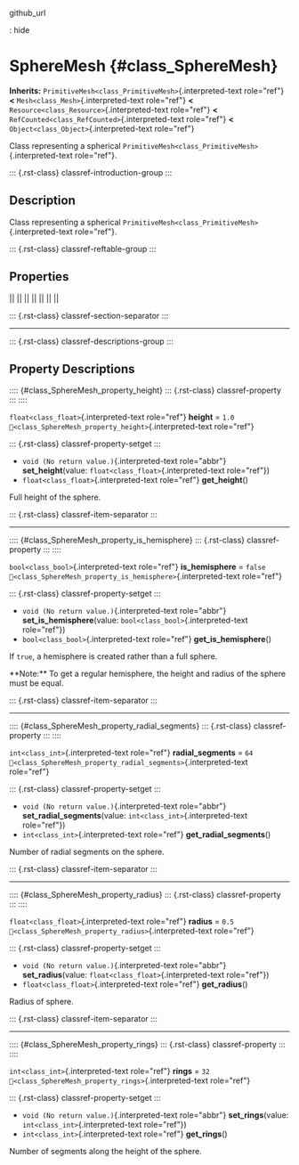github_url

:   hide

# SphereMesh {#class_SphereMesh}

**Inherits:** `PrimitiveMesh<class_PrimitiveMesh>`{.interpreted-text
role="ref"} **\<** `Mesh<class_Mesh>`{.interpreted-text role="ref"}
**\<** `Resource<class_Resource>`{.interpreted-text role="ref"} **\<**
`RefCounted<class_RefCounted>`{.interpreted-text role="ref"} **\<**
`Object<class_Object>`{.interpreted-text role="ref"}

Class representing a spherical
`PrimitiveMesh<class_PrimitiveMesh>`{.interpreted-text role="ref"}.

::: {.rst-class}
classref-introduction-group
:::

## Description

Class representing a spherical
`PrimitiveMesh<class_PrimitiveMesh>`{.interpreted-text role="ref"}.

::: {.rst-class}
classref-reftable-group
:::

## Properties

||
||
||
||
||
||
||

::: {.rst-class}
classref-section-separator
:::

------------------------------------------------------------------------

::: {.rst-class}
classref-descriptions-group
:::

## Property Descriptions

:::: {#class_SphereMesh_property_height}
::: {.rst-class}
classref-property
:::
::::

`float<class_float>`{.interpreted-text role="ref"} **height** = `1.0`
`🔗<class_SphereMesh_property_height>`{.interpreted-text role="ref"}

::: {.rst-class}
classref-property-setget
:::

- `void (No return value.)`{.interpreted-text role="abbr"}
  **set_height**(value: `float<class_float>`{.interpreted-text
  role="ref"})
- `float<class_float>`{.interpreted-text role="ref"} **get_height**()

Full height of the sphere.

::: {.rst-class}
classref-item-separator
:::

------------------------------------------------------------------------

:::: {#class_SphereMesh_property_is_hemisphere}
::: {.rst-class}
classref-property
:::
::::

`bool<class_bool>`{.interpreted-text role="ref"} **is_hemisphere** =
`false` `🔗<class_SphereMesh_property_is_hemisphere>`{.interpreted-text
role="ref"}

::: {.rst-class}
classref-property-setget
:::

- `void (No return value.)`{.interpreted-text role="abbr"}
  **set_is_hemisphere**(value: `bool<class_bool>`{.interpreted-text
  role="ref"})
- `bool<class_bool>`{.interpreted-text role="ref"}
  **get_is_hemisphere**()

If `true`, a hemisphere is created rather than a full sphere.

\*\*Note:\*\* To get a regular hemisphere, the height and radius of the
sphere must be equal.

::: {.rst-class}
classref-item-separator
:::

------------------------------------------------------------------------

:::: {#class_SphereMesh_property_radial_segments}
::: {.rst-class}
classref-property
:::
::::

`int<class_int>`{.interpreted-text role="ref"} **radial_segments** =
`64` `🔗<class_SphereMesh_property_radial_segments>`{.interpreted-text
role="ref"}

::: {.rst-class}
classref-property-setget
:::

- `void (No return value.)`{.interpreted-text role="abbr"}
  **set_radial_segments**(value: `int<class_int>`{.interpreted-text
  role="ref"})
- `int<class_int>`{.interpreted-text role="ref"}
  **get_radial_segments**()

Number of radial segments on the sphere.

::: {.rst-class}
classref-item-separator
:::

------------------------------------------------------------------------

:::: {#class_SphereMesh_property_radius}
::: {.rst-class}
classref-property
:::
::::

`float<class_float>`{.interpreted-text role="ref"} **radius** = `0.5`
`🔗<class_SphereMesh_property_radius>`{.interpreted-text role="ref"}

::: {.rst-class}
classref-property-setget
:::

- `void (No return value.)`{.interpreted-text role="abbr"}
  **set_radius**(value: `float<class_float>`{.interpreted-text
  role="ref"})
- `float<class_float>`{.interpreted-text role="ref"} **get_radius**()

Radius of sphere.

::: {.rst-class}
classref-item-separator
:::

------------------------------------------------------------------------

:::: {#class_SphereMesh_property_rings}
::: {.rst-class}
classref-property
:::
::::

`int<class_int>`{.interpreted-text role="ref"} **rings** = `32`
`🔗<class_SphereMesh_property_rings>`{.interpreted-text role="ref"}

::: {.rst-class}
classref-property-setget
:::

- `void (No return value.)`{.interpreted-text role="abbr"}
  **set_rings**(value: `int<class_int>`{.interpreted-text role="ref"})
- `int<class_int>`{.interpreted-text role="ref"} **get_rings**()

Number of segments along the height of the sphere.
